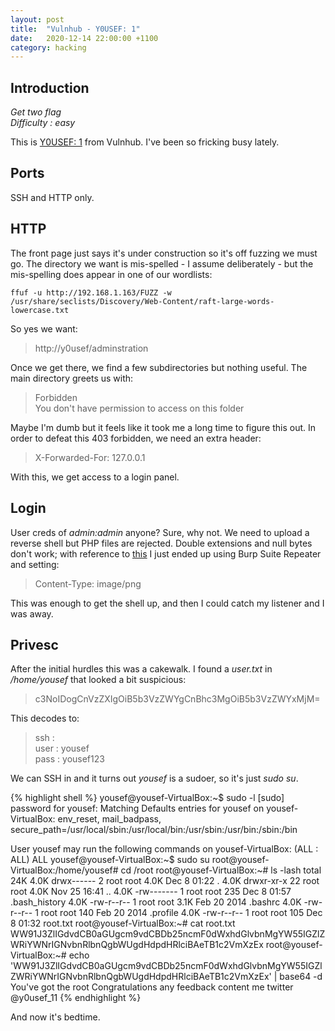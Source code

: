 ```yaml
---
layout: post
title:  "Vulnhub - Y0USEF: 1"
date:   2020-12-14 22:00:00 +1100
category: hacking
---
```


## Introduction
*Get two flag  
Difficulty : easy*

This is [Y0USEF: 1](https://www.vulnhub.com/entry/y0usef-1,624/) from Vulnhub. I've been so fricking busy lately.

## Ports
SSH and HTTP only.

## HTTP
The front page just says it's under construction so it's off fuzzing we must go. The directory we want is mis-spelled - I assume deliberately - but the mis-spelling does appear in one of our wordlists:

``
ffuf -u http://192.168.1.163/FUZZ -w /usr/share/seclists/Discovery/Web-Content/raft-large-words-lowercase.txt
``

So yes we want:

>http://y0usef/adminstration

Once we get there, we find a few subdirectories but nothing useful. The main directory greets us with:

>Forbidden  
You don't have permission to access on this folder

Maybe I'm dumb but it feels like it took me a long time to figure this out. In order to defeat this 403 forbidden, we need an extra header:

>X-Forwarded-For: 127.0.0.1

With this, we get access to a login panel.

## Login
User creds of *admin:admin* anyone? Sure, why not. We need to upload a reverse shell but PHP files are rejected. Double extensions and null bytes don't work; with reference to [this](https://book.hacktricks.xyz/pentesting-web/file-upload) I just ended up using Burp Suite Repeater and setting:

>Content-Type: image/png

This was enough to get the shell up, and then I could catch my listener and I was away.

## Privesc
After the initial hurdles this was a cakewalk. I found a *user.txt* in */home/yousef* that looked a bit suspicious:

>c3NoIDogCnVzZXIgOiB5b3VzZWYgCnBhc3MgOiB5b3VzZWYxMjM=

This decodes to:

>ssh :  
user : yousef  
pass : yousef123 

We can SSH in and it turns out *yousef* is a sudoer, so it's just *sudo su*. 

{% highlight shell %}
yousef@yousef-VirtualBox:~$ sudo -l
[sudo] password for yousef: 
Matching Defaults entries for yousef on yousef-VirtualBox:
    env_reset, mail_badpass, secure_path=/usr/local/sbin\:/usr/local/bin\:/usr/sbin\:/usr/bin\:/sbin\:/bin

User yousef may run the following commands on yousef-VirtualBox:
    (ALL : ALL) ALL
yousef@yousef-VirtualBox:~$ sudo su
root@yousef-VirtualBox:/home/yousef# cd /root
root@yousef-VirtualBox:~# ls -lash
total 24K
4.0K drwx------  2 root root 4.0K Dec  8 01:22 .
4.0K drwxr-xr-x 22 root root 4.0K Nov 25 16:41 ..
4.0K -rw-------  1 root root  235 Dec  8 01:57 .bash_history
4.0K -rw-r--r--  1 root root 3.1K Feb 20  2014 .bashrc
4.0K -rw-r--r--  1 root root  140 Feb 20  2014 .profile
4.0K -rw-r--r--  1 root root  105 Dec  8 01:32 root.txt
root@yousef-VirtualBox:~# cat root.txt
WW91J3ZlIGdvdCB0aGUgcm9vdCBDb25ncmF0dWxhdGlvbnMgYW55IGZlZWRiYWNrIGNvbnRlbnQgbWUgdHdpdHRlciBAeTB1c2VmXzEx
root@yousef-VirtualBox:~# echo 'WW91J3ZlIGdvdCB0aGUgcm9vdCBDb25ncmF0dWxhdGlvbnMgYW55IGZlZWRiYWNrIGNvbnRlbnQgbWUgdHdpdHRlciBAeTB1c2VmXzEx' | base64 -d
You've got the root Congratulations any feedback content me twitter @y0usef_11
{% endhighlight %}

And now it's bedtime.
